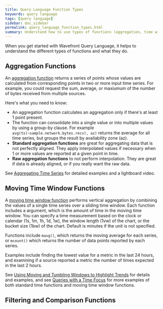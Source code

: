 ```yaml
---
title: Query Language Function Types
keywords: query language
tags: [query language]
sidebar: doc_sidebar
permalink: query_language_function_types.html
summary: Understand how to use types of functions (aggregation, time window, etc.).
---
```

When you get started with Wavefront Query Language, it helps to understand the different types of functions and what they do.

## Aggregation Functions

An [aggregation function](query_language_reference.html#aggregation-functions) returns a series of points whose values are calculated from corresponding points in two or more input time series. For example, you could request the sum, average, or maxiumum of the number of bytes received from multiple sources.

Here's what you need to know:

* An aggregation function calculates an aggregation only if there's at least 1 point present.
* The function can consolidate into a single value or into multiple values by using a group-by clause. For example `avg(ts(~sample.network.bytes.recv), az)` returns the average for all time series, but groups the result by availability zone (az).
* **Standard aggregation functions** are great for aggregating data that is not perfectly aligned. They apply interpolated values if necessary when 1 or more values are reported at a given point in time.
* **Raw aggregation functions** to not perform interpolation. They are great if data is already aligned, or if you really want the raw data.

See [Aggregating Time Series](query_language_aggregate_functions.html) for detailed examples and a lightboard video.

## Moving Time Window Functions

A [moving time window function](query_language_reference.html#moving-window-time-functions) performs vertical aggregation by combining the values of a single time series over a sliding time window. Each function includes a <timeWindow> argument, which is the amount of time in the moving time window. You can specify a time measurement based on the clock or calendar (1s, 1m, 1h, 1d, 1w), the window length (1vw) of the chart, or the bucket size (1bw) of the chart. Default is minutes if the unit is not specified.

Functions include `mavg()`, which returns the moving average for each series, or `mcount()` which returns the number of data points reported by each series.

Examples include finding the lowest value for a metric in the last 24 hours, and examining if a source reported a metric the number of times expected in the last 2 hours.

See [Using Moving and Tumbling Windows to Highlight Trends](query_language_windows_trends.html) for details and examples, and see [Queries with a Time Focus](query_language_recipes.html#queries-with-a-time-focus) for more examples of both standard time functions and moving time window functions.

## Filtering and Comparison Functions

 
